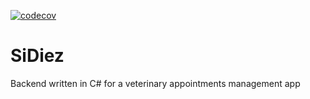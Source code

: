 [![codecov](https://codecov.io/gh/Ducks-Net/SiDiez/branch/trunk/graph/badge.svg?token=YJBW214T2F)](https://codecov.io/gh/Ducks-Net/SiDiez)

# SiDiez
Backend written in C# for a veterinary appointments management app
